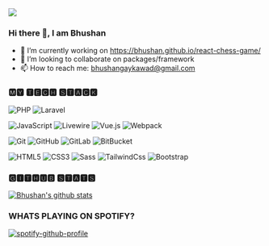 <img src="https://yt3.ggpht.com/28yzqBoSatS92JGxVd_73BSaNqdG9HiThOCPA4qvXW1k4ciSlfktmxeMhV3BJDLzxv9WYA9RbA=w1060-fcrop64=1,00005a57ffffa5a8-k-c0xffffffff-no-nd-rj" />

### Hi there 👋, I am Bhushan

- 🔭 I’m currently working on https://bhushan.github.io/react-chess-game/
- 👯 I’m looking to collaborate on packages/framework
- 📫 How to reach me: bhushangaykawad@gmail.com

### 🅼🆈 🆃🅴🅲🅷 🆂🆃🅰🅲🅺

![PHP](https://img.shields.io/badge/-PHP-%231572B6?style=flat-square&color=blue&logo=php&logoColor=ffffff)
![Laravel](https://img.shields.io/badge/-Laravel-%231572B6?style=flat-square&color=green&logo=laravel&logoColor=fffff)

![JavaScript](https://img.shields.io/badge/-JavaScript-%23F7DF1C?style=flat-square&logo=javascript&logoColor=000000&labelColor=%23F7DF1C&color=%23FFCE5A)
![Livewire](https://img.shields.io/badge/-Livewire-%231572B6?style=flat-square&color=blueviolet&logo=laravel-livewire&logoColor=ffffff)
![Vue.js](https://img.shields.io/badge/-Vue.js-%232c3e50?style=flat-square&logo=Vue.js)
![Webpack](https://img.shields.io/badge/-Webpack-%232C3A42?style=flat-square&logo=webpack)

![Git](https://img.shields.io/badge/-Git-%23F05032?style=flat-square&logo=git&logoColor=%23ffffff)
![GitHub](https://img.shields.io/badge/-GitHub-%23F05032?style=flat-square&logo=github&logoColor=%23ffffff&color=grey)
![GitLab](https://img.shields.io/badge/-GitLab-%23F05032?style=flat-square&logo=gitlab&logoColor=%23ffffff&color=grey)
![BitBucket](https://img.shields.io/badge/-BitBucket-%23F05032?style=flat-square&logo=bitbucket&logoColor=%23ffffff&color=grey)

![HTML5](https://img.shields.io/badge/-HTML5-%23E44D27?style=flat-square&logo=html5&logoColor=ffffff)
![CSS3](https://img.shields.io/badge/-CSS3-%231572B6?style=flat-square&logo=css3)
![Sass](https://img.shields.io/badge/-Sass-%23CC6699?style=flat-square&logo=sass&logoColor=ffffff)
![TailwindCss](https://img.shields.io/badge/-TailwindCss-%231a202c?style=flat-square&logo=tailwind-css)
![Bootstrap](https://img.shields.io/badge/-Bootstrap-%231a202c?style=flat-square&logo=bootstrap&color=purple)

### 🅶🅸🆃🅷🆄🅱 🆂🆃🅰🆃🆂

[![Bhushan's github stats](https://github-readme-stats.rckstrbhushan.vercel.app/api?username=bhushan&show_icons=true&hide_title=true)](https://github.com/bhushan/github-readme-stats)

### WHATS PLAYING ON SPOTIFY?

[![spotify-github-profile](https://spotify-github-profile.vercel.app/api/view?uid=31ejqf7gtyhxvat2gpkqoanlz2we&cover_image=true&theme=novatorem&bar_color=53b14f&bar_color_cover=true)](https://spotify-github-profile.vercel.app/api/view?uid=31ejqf7gtyhxvat2gpkqoanlz2we&redirect=true)
